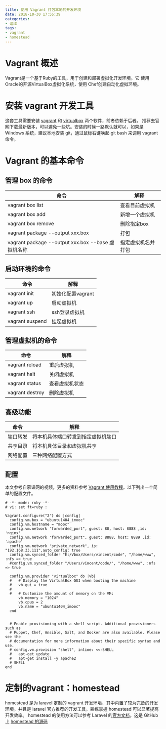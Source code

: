 ```yaml
---
title: 使用 Vagrant 打包本地的开发环境
date: 2018-10-30 17:56:39
categories:
- 运维
tags:
- vagrant
- homestead
---
```


# Vagrant 概述
Vagrant是一个基于Ruby的工具，用于创建和部署虚拟化开发环境。它 使用Oracle的开源VirtualBox虚拟化系统，使用 Chef创建自动化虚拟环境。

# 安装 vagrant 开发工具

这套工具需要安装 [vagrant](https://www.vagrantup.com/) 和 [virtualbox](https://www.virtualbox.org/wiki/Downloads) 两个软件，前者依赖于后者。
推荐去官网下载最新版本，可以避免一些坑。安装的时候一路默认就可以，如果是 Windows 系统，建议本地安装 git，通过鼠标右键唤起 git bash 来调用 vagrant 命令。

# Vagrant 的基本命令

## 管理 box 的命令

| 命令                                               | 解释               |
| -------------------------------------------------- | ------------------ |
| vagrant box list                                   | 查看目前虚拟机     |
| vagrant box add                                    | 新增一个虚拟机     |
| vagrant box remove                                 | 删除指定box        |
| vagrant package --output xxx.box                   | 打包               |
| vagrant package --output xxx.box --base 虚拟机名称 | 指定虚拟机名并打包 |

## 启动环境的命令

| 命令            | 解释              |
| --------------- | ----------------- |
| vagrant init    | 初始化配置vagrant |
| vagrant up      | 启动虚拟机        |
| vagrant ssh     | ssh登录虚拟机     |
| vagrant suspend | 挂起虚拟机        |

## 管理虚拟机的命令

| 命令            | 解释           |
| --------------- | -------------- |
| vagrant reload  | 重启虚拟机     |
| vagrant halt    | 关闭虚拟机     |
| vagrant status  | 查看虚拟机状态 |
| vagrant destroy | 删除虚拟机     |

## 高级功能

| 命令     | 解释                               |
| -------- | ---------------------------------- |
| 端口转发 | 将本机具体端口转发到指定虚拟机端口 |
| 共享目录 | 将本机具体目录和虚拟机共享         |
| 网络配置 | 三种网络配置方式                   |

## 配置

本文参考自慕课网的视频，更多的资料参考 [Vagrant 使用教程](https://github.com/apanly/mooc/tree/master/vagrant)。以下列出一个简单的配置文件。

```
# -*- mode: ruby -*-
# vi: set ft=ruby :

Vagrant.configure("2") do |config|
  config.vm.box = "ubuntu1404_imooc"
  config.vm.hostname = "mooc"
  config.vm.network "forwarded_port", guest: 80, host: 8888 ,id: 'nginx'
  config.vm.network "forwarded_port", guest: 8888, host: 8889 ,id: 'apache'
  config.vm.network "private_network", ip: "192.168.33.111",auto_config: true
  config.vm.synced_folder "E:/Vbox/Users/vincent/code", "/home/www", :nfs => true
  #config.vm.synced_folder "/Users/vincent/code/", "/home/www", :nfs => true

  config.vm.provider "virtualbox" do |vb|
  #   # Display the VirtualBox GUI when booting the machine
  #   vb.gui = true
  #
  #   # Customize the amount of memory on the VM:
      vb.memory = "1024"
      vb.cpus = 2
      vb.name = "ubuntu1404_imooc"
  end


  # Enable provisioning with a shell script. Additional provisioners such as
  # Puppet, Chef, Ansible, Salt, and Docker are also available. Please see the
  # documentation for more information about their specific syntax and use.
  # config.vm.provision "shell", inline: <<-SHELL
  #   apt-get update
  #   apt-get install -y apache2
  # SHELL
end
```

# 定制的vagrant：homestead

homestead 是为 laravel 定制的 vagrant 开发环境，其中内置了较为完备的开发环境。并且是 laravel 官方推荐的开发工具。熟练掌握 homestead 可以显著提高开发效率。
homestead 的使用方法可以参考 Laravel 的[官方文档](https://laravel.com/docs/6.x/homestead)。这是 GitHub 上 [homestead 的源码](https://github.com/laravel/homestead)